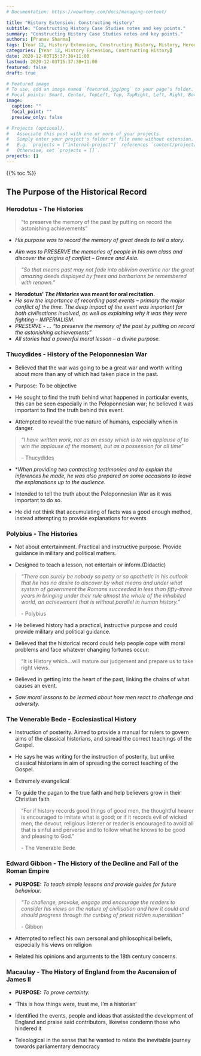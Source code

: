 ```yaml
---
# Documentation: https://wowchemy.com/docs/managing-content/

title: "History Extension: Constructing History"
subtitle: "Constructing History Case Studies notes and key points."
summary: "Constructing History Case Studies notes and key points."
authors: [Pranav Sharma]
tags: [Year 12, History Extension, Constructing History, History, Herodotus, Extension History]
categories: [Year 12, History Extension, Constructing History]
date: 2020-12-03T15:37:38+11:00
lastmod: 2020-12-03T15:37:38+11:00
featured: false
draft: true

# Featured image
# To use, add an image named `featured.jpg/png` to your page's folder.
# Focal points: Smart, Center, TopLeft, Top, TopRight, Left, Right, BottomLeft, Bottom, BottomRight.
image:
  caption: ""
  focal_point: ""
  preview_only: false

# Projects (optional).
#   Associate this post with one or more of your projects.
#   Simply enter your project's folder or file name without extension.
#   E.g. `projects = ["internal-project"]` references `content/project/deep-learning/index.md`.
#   Otherwise, set `projects = []`.
projects: []
---
```


{{% toc %}}

## The Purpose of the Historical Record

### Herodotus - The Histories

> “to preserve the memory of the past by putting on record the astonishing achievements”

- *His purpose was to record the memory of great deeds to tell a story.*

- *Aim was to PRESERVE the memories of people in his own class and discover the origins of conflict – Greece and Asia.*

> *“So that means past may not fade into oblivion overtime nor the great amazing deeds displayed by frees and barbarians be remembered with renown.”*

- **Herodotus' *The Histories* was meant for oral recitation.**
- *He saw the importance of recording past events – primary the major conflict of the time. The deep impact of the event was important for both civilisations involved, as well as explaining why it was they were fighting – IMPERIALISM.*
- *PRESERVE - ... “to preserve the memory of the past by putting on record the astonishing achievements”*
- *All stories had a powerful moral lesson – a divine purpose.* 

### Thucydides - History of the Peloponnesian War

- Believed that the war was going to be a great war and worth writing about more than any of which had taken place in the past. 
- Purpose: To be objective

- He sought to find the truth behind what happened in particular events, this can be seen especially in the Peloponnesian war; he believed it was important to find the truth behind this event.

- Attempted to reveal the true nature of humans, especially when in danger.

>  *“I have written work, not as an essay which is to win applause of to win the applause of the moment, but as a possession for all time”* 
>
> – Thucydides

- **When providing two contrasting testimonies and to explain the inferences he made, he was also prepared on some occasions to leave the explanations up to the audience.*
-  Intended to tell the truth about the Peloponnesian War as it was important to do so.

- He did not think that accumulating of facts was a good enough method, instead attempting to provide explanations for events

### Polybius - The Histories

- Not about entertainment. Practical and instructive purpose. Provide guidance in military and political matters. 

- Designed to teach a lesson, not entertain or inform.(Didactic)

> *“There can surely be nobody so petty or so apathetic in his outlook that he has no desire to discover by what means and under what system of government the Romans succeeded in less than fifty-three years in bringing under their rule almost the whole of the inhabited world, an achievement that is without parallel in human history.”*
>
> \- Polybius

- He believed history had a practical, instructive purpose and could provide military and political guidance.

- Believed that the historical record could help people cope with moral problems and face whatever changing fortunes occur: 

> “It is History which…will mature our judgement and prepare us to take right views.

- Believed in getting into the heart of the past, linking the chains of what causes an event.

- *Saw moral lessons to be learned about how men react to challenge and adversity.*

### The Venerable Bede - Ecclesiastical History

- Instruction of posterity. Aimed to provide a manual for rulers to govern aims of the classical historians, and spread the correct teachings of the Gospel.

- He says he was writing for the instruction of posterity, but unlike classical historians in aim of spreading the correct teaching of the Gospel.

- Extremely evangelical

- To guide the pagan to the true faith and help believers grow in their Christian faith

> “For if history records good things of good men, the thoughtful hearer is encouraged to imitate what is good; or if it records evil of wicked men, the devout, religious listener or reader is encouraged to avoid all that is sinful and perverse and to follow what he knows to be good and pleasing to God.”
>
> \- The Venerable Bede

### Edward Gibbon - The History of the Decline and Fall of the Roman Empire

- **PURPOSE:** *To teach simple lessons and provide guides for future behaviour.*

> *“To challenge, provoke, engage and encourage the readers to consider his views on the nature of civilisation and how it could and should progress through the curbing of priest ridden superstition”* 
>
> \- Gibbon

- Attempted to reflect his own personal and philosophical beliefs, especially his views on religion

- Related his opinions and arguments to the 18th century concerns.

### Macaulay - The History of England from the Ascension of James II

- **PURPOSE:** *To prove certainty.*

- ‘This is how things were, trust me, I’m a historian’

- Identified the events, people and ideas that assisted the development of England and praise said contributors, likewise condemn those who hindered it

- Teleological in the sense that he wanted to relate the inevitable journey towards parliamentary democracy
